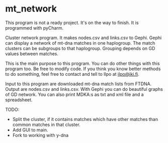 # mt_network

This program is not a ready project. It's on the way to finish. It is programmed with pyCharm.

Cluster network program. It makes nodes.csv and links.csv to Gephi. Gephi can display a network of mt-dna matches
in one haplogroup. The match clusters can be subgroups to that haplogroup. Grouping depends on GD values between
matches. 

This is the main purpose to this program. You can do other things with this program too. Be free to modify code.
If you think you know better methods to do something, feel free to contact and tell to Ilpo at ilpo@iki.fi.

Input to this program are downloaded mt-dna match lists from FTDNA. Output are nodes.csv and links.csv. With Gephi
you can do beautiful graphs of GD network. You can also print MDKA:s as txt and xml file and a spreadsheet.

TODO:

- Split the cluster, if it contains matches which have other matches than common matches in that cluster.
- Add GUI to main.
- Fork to working with y-dna
